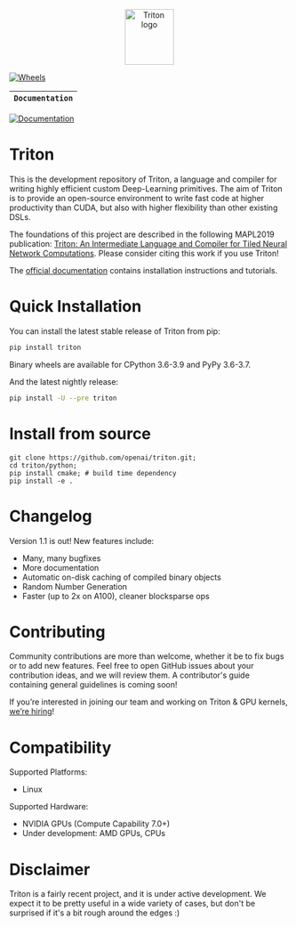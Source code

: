 <div align="center">
  <img src="https://cdn.openai.com/triton/assets/triton-logo.png" alt="Triton logo" width="88" height="100">
</div>

[![Wheels](https://github.com/openai/triton/actions/workflows/wheels.yml/badge.svg)](https://github.com/openai/triton/actions/workflows/wheels.yml)


**`Documentation`** |
------------------- |
[![Documentation](https://github.com/openai/triton/actions/workflows/pages/pages-build-deployment/badge.svg)](https://triton-lang.org/)


# Triton

This is the development repository of Triton, a language and compiler for writing highly efficient custom Deep-Learning primitives. The aim of Triton is to provide an open-source environment to write fast code at higher productivity than CUDA, but also with higher flexibility than other existing DSLs.

The foundations of this project are described in the following MAPL2019 publication: [Triton: An Intermediate Language and Compiler for Tiled Neural Network Computations](http://www.eecs.harvard.edu/~htk/publication/2019-mapl-tillet-kung-cox.pdf). Please consider citing this work if you use Triton!

The [official documentation](https://triton-lang.org) contains installation instructions and tutorials.

# Quick Installation

You can install the latest stable release of Triton from pip:

```bash
pip install triton
```
Binary wheels are available for CPython 3.6-3.9 and PyPy 3.6-3.7.

And the latest nightly release:

```bash
pip install -U --pre triton
```

# Install from source

```
git clone https://github.com/openai/triton.git;
cd triton/python;
pip install cmake; # build time dependency
pip install -e .
```

# Changelog

Version 1.1 is out! New features include:
- Many, many bugfixes
- More documentation
- Automatic on-disk caching of compiled binary objects
- Random Number Generation
- Faster (up to 2x on A100), cleaner blocksparse ops

# Contributing

Community contributions are more than welcome, whether it be to fix bugs or to add new features. Feel free to open GitHub issues about your contribution ideas, and we will review them. A contributor's guide containing general guidelines is coming soon!

If you’re interested in joining our team and working on Triton & GPU kernels, [we’re hiring](https://openai.com/jobs/#acceleration)!


# Compatibility

Supported Platforms:
  * Linux

Supported Hardware:
  * NVIDIA GPUs (Compute Capability 7.0+)
  * Under development: AMD GPUs, CPUs

# Disclaimer

Triton is a fairly recent project, and it is under active development. We expect it to be pretty useful in a wide variety of cases, but don't be surprised if it's a bit rough around the edges :)
